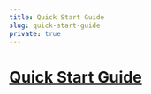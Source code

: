 ```yaml
---
title: Quick Start Guide
slug: quick-start-guide
private: true
---
```


# [Quick Start Guide](quick-start-guide.md)